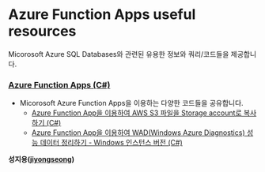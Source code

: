 # Azure Function Apps useful resources

Micorosoft Azure SQL Databases와 관련된 유용한 정보와 쿼리/코드들을 제공합니다.

### [Azure Function Apps (C#)](https://github.com/jiyongseong/AzurePaaSHol/tree/master/azure_function)

  - Micorosoft Azure Function Apps을 이용하는 다양한 코드들을 공유합니다.
    * [Azure Function App을 이용하여 AWS S3 파일을 Storage account로 복사하기 (C#)](https://github.com/jiyongseong/AzurePaaSHol/tree/master/azure_function/copy-awss3-to-azure-storageaccount-using-functionapp)
    * [Azure Function App을 이용하여 WAD(Windows Azure Diagnostics) 성능 데이터 정리하기 - Windows 인스턴스 버전 (C#)](https://github.com/jiyongseong/AzurePaaSHol/tree/master/azure_function/purging_wad_windows_using_azure_function)

**성지용([jiyongseong](https://github.com/jiyongseong))**
